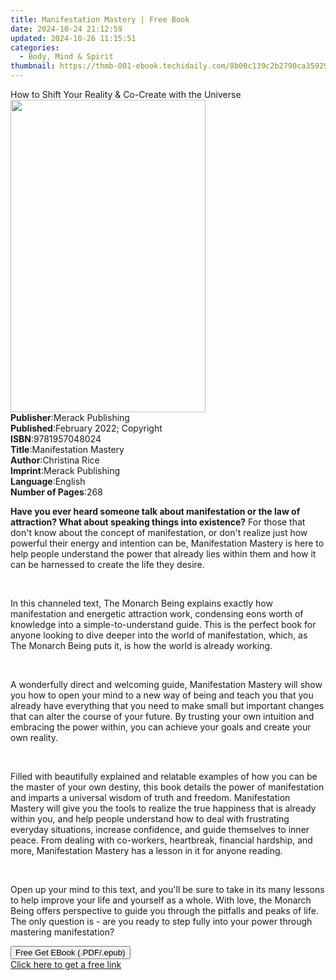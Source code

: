 ```yaml
---
title: Manifestation Mastery | Free Book
date: 2024-10-24 21:12:59
updated: 2024-10-26 11:15:51
categories:
  - Body, Mind & Spirit
thumbnail: https://thmb-001-ebook.techidaily.com/8b00c139c2b2790ca359296352c82fb061fcfa5dc30b75498ebd28f3efc79be0.jpg
---
```

<main id="book-container">
  <div class="flex flex-col">
    <div class="book-brief flex-1 py-6 px-4 sm:p-6 md:py-10 md:px-8">
      <!-- brief-->
      <div class="book-brief-main">
        How to Shift Your Reality & Co-Create with the Universe﻿
      </div>
    </div>
    <div
      class="book-meta-info flex-1 grid gap-4 col-start-1 col-end-3 row-start-1 sm:mb-6 sm:grid-cols-4 lg:gap-6 lg:col-start-2 lg:row-end-6 lg:row-span-6 lg:mb-0"
    >
      <div
        class="book-meta-info-left place-content-center mt-4 p-4 text-sm leading-6 col-start-2 col-span-2 dark:text-slate-400"
      >
        <img
          class="w-full h-500 object-cover rounded-lg sm:h-255 sm:col-span-2 lg:col-span-full"
          src="https://img-001-ebook.techidaily.com/1ea9f92242971ed2df14c63e619126c90d9db49877f44362d3345dd783f19acc.jpg"
          alt=""
          width="312"
          height="500"
        />
      </div>
      <div
        class="book-meta-info-right mt-2 col-start-1 row-start-2 col-span-3 self-center"
      >
        <!-- meta data  -->
        <div class="flex flex-col px-4 md:px-8">
          <div class="flex-1">
            <strong>Publisher</strong>:<span class="px-2"
              >Merack Publishing</span
            >
          </div>
          <div class="flex-1">
            <strong>Published</strong>:<span class="px-2"
              >February 2022; Copyright</span
            >
          </div>
          <div class="flex-1">
            <strong>ISBN</strong>:<span class="px-2">9781957048024</span>
          </div>
          <div class="flex-1">
            <strong>Title</strong>:<span class="px-2"
              >Manifestation Mastery</span
            >
          </div>
          <div class="flex-1">
            <strong>Author</strong>:<span class="px-2">Christina Rice</span>
          </div>
          <div class="flex-1">
            <strong>Imprint</strong>:<span class="px-2">Merack Publishing</span>
          </div>
          <div class="flex-1">
            <strong>Language</strong>:<span class="px-2">English</span>
          </div>
          <div class="flex-1">
            <strong>Number of Pages</strong>:<span class="px-2">268</span>
          </div>
        </div>
      </div>
    </div>
    <div class="book-description flex-1 py-6 px-4 sm:p-6 md:py-10 md:px-8">
      <div class="book-description-main">
        <div accordion-content="" id="description">
          <p>
            <strong
              >Have you ever heard someone talk about manifestation or the law
              of attraction? What about speaking things into existence?</strong
            >
            For those that don't know about the concept of manifestation, or
            don't realize just how powerful their energy and intention can
            be,&nbsp;Manifestation Mastery&nbsp;is here to help people
            understand the power that already lies within them and how it can be
            harnessed to create the life they desire.
          </p>
          <p><br /></p>
          <p>
            In this channeled text, The Monarch Being explains exactly how
            manifestation and energetic attraction work, condensing eons worth
            of knowledge into a simple-to-understand guide. This is the perfect
            book for anyone looking to dive deeper into the world of
            manifestation, which, as The Monarch Being puts it, is how the world
            is already working.
          </p>
          <p><br /></p>
          <p>
            A wonderfully direct and welcoming guide,&nbsp;Manifestation
            Mastery&nbsp;will show you how to open your mind to a new way of
            being and teach you that you already have everything that you need
            to make small but important changes that can alter the course of
            your future. By trusting your own intuition and embracing the power
            within, you can achieve your goals and create your own reality.
          </p>
          <p><br /></p>
          <p>
            Filled with beautifully explained and relatable examples of how you
            can be the master of your own destiny, this book details the power
            of manifestation and imparts a universal wisdom of truth and
            freedom.&nbsp;Manifestation Mastery&nbsp;will give you the tools to
            realize the true happiness that is already within you, and help
            people understand how to deal with frustrating everyday situations,
            increase confidence, and guide themselves to inner peace. From
            dealing with co-workers, heartbreak, financial hardship, and
            more,&nbsp;Manifestation Mastery&nbsp;has a lesson in it for anyone
            reading.
          </p>
          <p><br /></p>
          <p>
            Open up your mind to this text, and you'll be sure to take in its
            many lessons to help improve your life and yourself as a whole. With
            love, the Monarch Being offers perspective to guide you through the
            pitfalls and peaks of life. The only question is - are you ready to
            step fully into your power through mastering manifestation?
          </p>
        </div>
        <div class="accordion-fader"></div>
      </div>
    </div>
    <div class="book-excerpts flex-1 py-6 px-4 sm:p-6 md:py-10 md:px-8"></div>
    <div
      class="book-about-author flex-1 py-6 px-4 sm:p-6 md:py-10 md:px-8"
    ></div>
    <div class="book-free-get flex-1 py-6 px-4 sm:p-6 md:py-10 md:px-8">
      <button
        id="btn-free-get"
        class="bg-blue-500 hover:bg-blue-700 text-white font-bold py-2 px-4 rounded"
      >
        Free Get EBook (.PDF/.epub)
      </button>
      <div id="countdown-display" class="px-2 text-lg mt-2"></div>
      <a
        id="free-link"
        class="hidden bg-blue-500 hover:bg-blue-700 text-white font-bold py-2 px-4 rounded"
        href="https://www.ebooks.com/en-us/book/210454455/manifestation-mastery/christina-rice/"
        target="_blank"
        >Click here to get a free link</a
      >
    </div>
    <script>
      let countdownTime = 0;
      let countdownInterval = null;
      document
        .getElementById('btn-free-get')
        .addEventListener('click', startCountdown);
      function startCountdown() {
        countdownTime = new Date().getTime() + 60000 * 3;
        countdownInterval = setInterval(updateCountdown, 1000);
        document.getElementById('btn-free-get').disabled = true;
        document
          .getElementById('btn-free-get')
          .classList.add('bg-gray-500', 'cursor-not-allowed');
      }
      function updateCountdown() {
        let currentTime = new Date().getTime();
        let timeLeft = countdownTime - currentTime;
        let secondsLeft = Math.floor(timeLeft / 1000);
        document.getElementById('countdown-display').innerHTML =
          `Remaining time: ${secondsLeft} seconds.`;
        if (secondsLeft <= 0) {
          clearInterval(countdownInterval);
          document.getElementById('btn-free-get').classList.add('hidden');
          document.getElementById('free-link').classList.remove('hidden');
          document.getElementById('countdown-display').innerHTML = '';
        }
      }
    </script>
  </div>
</main>
